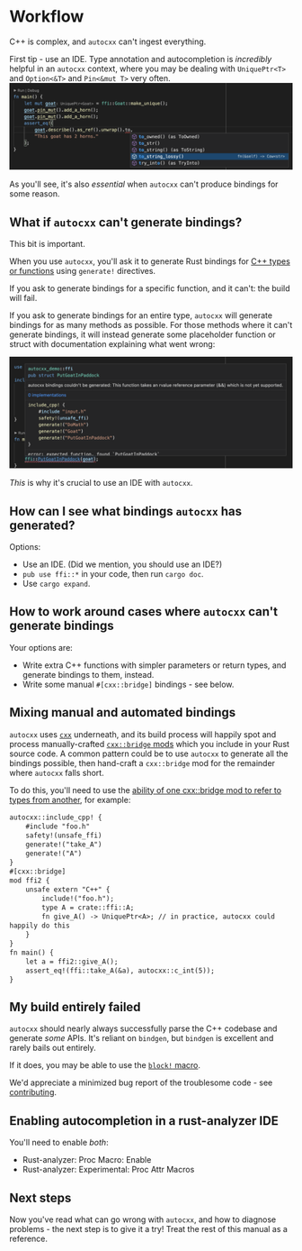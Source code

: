 # Workflow

C++ is complex, and `autocxx` can't ingest everything.

First tip - use an IDE. Type annotation and autocompletion is _incredibly_ helpful in an `autocxx`
context, where you may be dealing with `UniquePtr<T>` and `Option<&T>` and `Pin<&mut T>` very often.
![VSCode autocompletion of autocxx APIs](vscode1.png)

As you'll see, it's also _essential_ when `autocxx` can't produce bindings for some reason.

## What if `autocxx` can't generate bindings?

This bit is important.

When you use `autocxx`, you'll ask it to generate Rust bindings for [C++ types or functions](allowlist.md) using
`generate!` directives.

If you ask to generate bindings for a specific function, and it can't: the build will fail.

If you ask to generate bindings for an entire type, `autocxx` will generate bindings for as
many methods as possible. For those methods where it can't generate bindings, it will instead
generate some placeholder function or struct with documentation explaining what went wrong:

![VSCode showing an error for an API where autocxx couldn't generate bindings](vscode2.png)

_This_ is why it's crucial to use an IDE with `autocxx`.

## How can I see what bindings `autocxx` has generated?

Options:

* Use an IDE. (Did we mention, you should use an IDE?)
* `pub use ffi::*` in your code, then run `cargo doc`.
* Use `cargo expand`.

## How to work around cases where `autocxx` can't generate bindings

Your options are:

* Write extra C++ functions with simpler parameters or return types, and generate
  bindings to them, instead.
* Write some manual `#[cxx::bridge]` bindings - see below.

## Mixing manual and automated bindings

`autocxx` uses [`cxx`](https://cxx.rs) underneath, and its build process will happily spot and
process manually-crafted [`cxx::bridge` mods](https://cxx.rs/concepts.html) which you include in your
Rust source code. A common pattern could be to use `autocxx` to generate
all the bindings possible, then hand-craft a `cxx::bridge` mod for the
remainder where `autocxx` falls short.

To do this, you'll need to use the [ability of one cxx::bridge mod to refer to types from another](https://cxx.rs/extern-c++.html#reusing-existing-binding-types),
for example:

```rust,ignore
autocxx::include_cpp! {
    #include "foo.h"
    safety!(unsafe_ffi)
    generate!("take_A")
    generate!("A")
}
#[cxx::bridge]
mod ffi2 {
    unsafe extern "C++" {
        include!("foo.h");
        type A = crate::ffi::A;
        fn give_A() -> UniquePtr<A>; // in practice, autocxx could happily do this
    }
}
fn main() {
    let a = ffi2::give_A();
    assert_eq!(ffi::take_A(&a), autocxx::c_int(5));
}
```

## My build entirely failed

`autocxx` should nearly always successfully parse the C++ codebase and
generate _some_ APIs. It's reliant on `bindgen`, but `bindgen` is excellent
and rarely bails out entirely.

If it does, you may be able to use the [`block!` macro](https://docs.rs/autocxx/latest/autocxx/macro.block.html).

We'd appreciate a minimized bug report of the troublesome code - see [contributing](contributing.md).


## Enabling autocompletion in a rust-analyzer IDE

You'll need to enable _both_:
* Rust-analyzer: Proc Macro: Enable
* Rust-analyzer: Experimental: Proc Attr Macros

## Next steps

Now you've read what can go wrong with `autocxx`, and how to diagnose problems - the next step is to give it a try!
Treat the rest of this manual as a reference.
